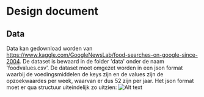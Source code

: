 # Design document

## Data
Data kan gedownload worden van https://www.kaggle.com/GoogleNewsLab/food-searches-on-google-since-2004.
De dataset is bewaard in de folder 'data' onder de naam 'foodvalues.csv'.
De dataset moet omgezet worden in een json format waarbij de voedingsmiddelen de keys zijn en de values zijn de opzoekwaardes per week, waarvan er dus 52 zijn per jaar.
Het json format moet er qua structuur uiteindelijk zo uitzien:
![Alt text](doc/json_example.jpeg)
